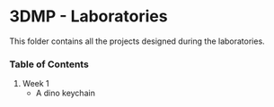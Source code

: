 # 3DMP - Laboratories
This folder contains all the projects designed during the laboratories.

### Table of Contents
1. Week 1
   - A dino keychain
